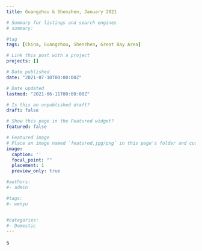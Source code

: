 ```yaml
---
title: Guangzhou & Shenzhen, January 2021

# Summary for listings and search engines
# summary: 

#tag
tags: [China, Guangzhou, Shenzhen, Great Bay Area]

# Link this post with a project
projects: []

# Date published
date: "2021-07-10T00:00:00Z"

# Date updated
lastmod: "2021-06-11T00:00:00Z"

# Is this an unpublished draft?
draft: false

# Show this page in the Featured widget?
featured: false

# Featured image
# Place an image named `featured.jpg/png` in this page's folder and customize its options here.
image:
  caption: ''
  focal_point: ""
  placement: 1
  preview_only: true

#authors:
#- admin

#tags:
#- wenyu


#categories:
#- Domestic
---
```




s
